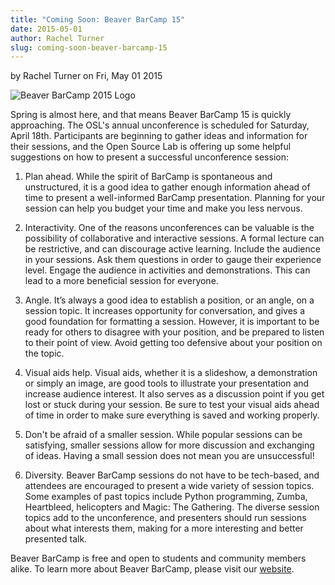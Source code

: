 ```yaml
---
title: "Coming Soon: Beaver BarCamp 15"
date: 2015-05-01
author: Rachel Turner
slug: coming-soon-beaver-barcamp-15
---
```

by Rachel Turner on Fri, May 01 2015

![Beaver BarCamp 2015 Logo](/images/beaver-barcamp-15.jpg#blog)

Spring is almost here, and that means Beaver BarCamp 15 is quickly approaching.
The OSL's annual unconference is scheduled for Saturday, April 18th.
Participants are beginning to gather ideas and information for their sessions,
and the Open Source Lab is offering up some helpful suggestions on how to
present a successful unconference session:

1. Plan ahead. While the spirit of BarCamp is spontaneous and unstructured, it
is a good idea to gather enough information ahead of time to present a
well-informed BarCamp presentation. Planning for your session can help you
budget your time and make you less nervous.

2. Interactivity. One of the reasons unconferences can be valuable is the
possibility of collaborative and interactive sessions. A formal lecture can be
restrictive, and can discourage active learning. Include the audience in your
sessions. Ask them questions in order to gauge their experience level. Engage
the audience in activities and demonstrations. This can lead to a more
beneficial session for everyone.

3. Angle. It’s always a good idea to establish a position, or an angle, on a
session topic. It increases opportunity for conversation, and gives a good
foundation for formatting a session. However, it is important to be ready for
others to disagree with your position, and be prepared to listen to their point
of view. Avoid getting too defensive about your position on the topic.

4. Visual aids help. Visual aids, whether it is a slideshow, a demonstration or
simply an image, are good tools to illustrate your presentation and increase
audience interest. It also serves as a discussion point if you get lost or stuck
during your session. Be sure to test your visual aids ahead of time in order to
make sure everything is saved and working properly.

5. Don't be afraid of a smaller session. While popular sessions can be
satisfying, smaller sessions allow for more discussion and exchanging of ideas.
Having a small session does not mean you are unsuccessful!

6. Diversity. Beaver BarCamp sessions do not have to be tech-based, and
attendees are encouraged to present a wide variety of session topics. Some
examples of past topics include Python programming, Zumba, Heartbleed,
helicopters and Magic: The Gathering. The diverse session topics add to the
unconference, and presenters should run sessions about what interests them,
making for a more interesting and better presented talk.

Beaver BarCamp is free and open to students and community members alike. To
learn more about Beaver BarCamp, please visit our [website](http://beaverbarcamp.org/).